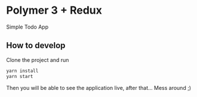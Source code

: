 # Polymer 3 + Redux

Simple Todo App

## How to develop

Clone the project and run

```bash
yarn install
yarn start
```

Then you will be able to see the application live, after that... Mess around ;)
